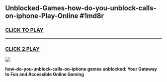 
## Unblocked-Games-how-do-you-unblock-calls-on-iphone-Play-Online #1md8r
<h3>
<a href="https://news.freeplayer.one?title=how-do-you-unblock-calls-on-iphone&ref=3">CLICK TO PLAY</a></h3>
<hr>

<h3>
<a href="https://news.freeplayer.one?title=how-do-you-unblock-calls-on-iphone&ref=3">CLICK 2 PLAY</a>
  
</h3>

<a href="https://news.freeplayer.one?title=how-do-you-unblock-calls-on-iphone&ref=3"><img src="https://clearcache.store/games.png"></a>


**how-do-you-unblock-calls-on-iphone games unblocked: Your Gateway to Fun and Accessible Online Gaming**
